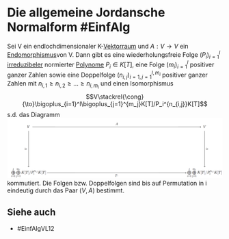 # Die allgemeine Jordansche Normalform #EinfAlg 
Sei V ein endlochdimensionaler K-[Vektorraum](LA1/Definitions/Vektorraum.md) und $A:V\to V$ ein [Endomorphismus](LA1/Definitions/lineare%20Abbildung.md)von V. Dann gibt es eine wiederholungsfreie Folge $(P_i)_{i=1}^l$ [irreduzibeler](Einf.%20Alg/Definition/irreduzibel.md) normierter [Polynome](Einf.%20Alg/Definition/Polynomring.md) $P_i\in K[T]$, eine Folge $(m_i)_{i=1}^l$ positiver ganzer Zahlen sowie eine Doppelfolge $(n_{i,j})_{i=1,j=1}^{l,m_i}$ positiver ganzer Zahlen mit $n_{i,1}\geq n_{i,2}\geq\dots\geq n_{i,m_i}$ und einen Isomorphismus 
$$V\stackrel{\cong}{\to}\bigoplus_{i=1}^l\bigoplus_{j=1}^{m_j}K[T]/P_i^{n_{i,j}}K[T]$$
s.d. das Diagramm
![](Res/Pasted%20image%2020201213125711.png)
kommutiert. Die Folgen bzw. Doppelfolgen sind bis auf Permutation in i eindeutig durch das Paar $(V,A)$ bestimmt.
## Siehe auch
- #EinfAlgVL12 